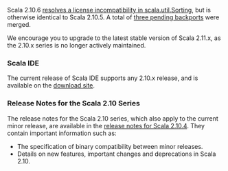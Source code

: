 Scala 2.10.6 [resolves a license incompatibility in scala.util.Sorting](https://github.com/scala/scala/pull/4557), but is otherwise identical to Scala 2.10.5. A total of [three pending backports](https://github.com/scala/scala/pulls?q=milestone%3A2.10.6+is%3Aclosed) were merged.

We encourage you to upgrade to the latest stable version of Scala 2.11.x, as the 2.10.x series is no longer actively maintained.

### Scala IDE
The current release of Scala IDE supports any 2.10.x release, and is available on the [download site](http://scala-ide.org/download/sdk.html).

### Release Notes for the Scala 2.10 Series

The release notes for the Scala 2.10 series, which also apply to the current minor release, are available in the [release notes for Scala 2.10.4](http://scala-lang.org/news/2.10.4). They contain important information such as:

* The specification of binary compatibility between minor releases.
* Details on new features, important changes and deprecations in Scala 2.10.

